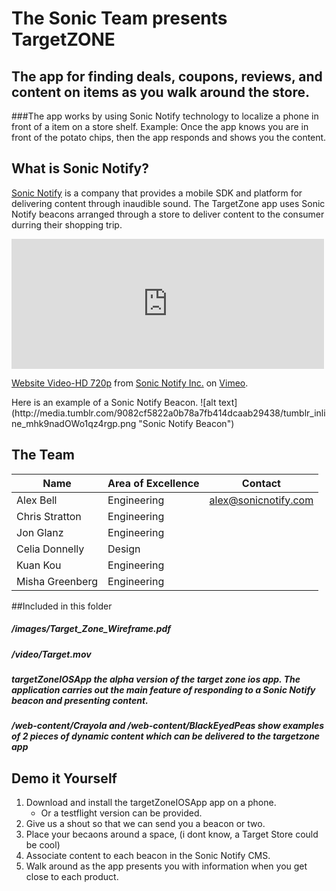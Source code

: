 # The Sonic Team presents TargetZONE
## The app for finding deals, coupons, reviews, and content on items as you walk around the store. 
###The app works by using Sonic Notify technology to localize a phone in front of a item on a store shelf. Example: Once the app knows you are in front of the potato chips, then the app responds and shows you the content. 

## What is Sonic Notify?
[Sonic Notify](http://www.sonicnotify.com) is a company that provides a mobile SDK and platform for delivering content through inaudible sound. The TargetZone app uses Sonic Notify beacons arranged through a store to deliver content to the consumer durring their shopping trip. 

<iframe src="http://player.vimeo.com/video/64251629" width="500" height="208" frameborder="0" webkitAllowFullScreen mozallowfullscreen allowFullScreen></iframe> <p><a href="http://vimeo.com/64251629">Website Video-HD 720p</a> from <a href="http://vimeo.com/sonicnotify">Sonic Notify Inc.</a> on <a href="http://vimeo.com">Vimeo</a>.</p>
Here is an example of a Sonic Notify Beacon. 
![alt text](http://media.tumblr.com/9082cf5822a0b78a7fb414dcaab29438/tumblr_inline_mhk9nadOWo1qz4rgp.png "Sonic Notify Beacon")

## The Team

Name | Area of Excellence | Contact  
------------- | ----------- | ---------
Alex Bell       | Engineering | alex@sonicnotify.com
Chris Stratton  | Engineering |    
Jon Glanz       | Engineering |
Celia Donnelly  | Design      | 
Kuan Kou        | Engineering |
Misha Greenberg | Engineering |

##Included in this folder
##### /images/Target_Zone_Wireframe.pdf
##### /video/Target.mov 
##### targetZoneIOSApp the alpha version of the target zone ios app. The application carries out the main feature of responding to a Sonic Notify beacon and presenting content.
##### /web-content/Crayola and /web-content/BlackEyedPeas show examples of 2 pieces of dynamic content which can be delivered to the targetzone app

## Demo it Yourself
1. Download and install the targetZoneIOSApp app on a phone.
   * Or a testflight version can be provided.
2. Give us a shout so that we can send you a beacon or two. 
3. Place your becaons around a space, (i dont know, a Target Store could be cool)
4. Associate content to each beacon in the Sonic Notify CMS. 
5. Walk around as the app presents you with information when you get close to each product. 


